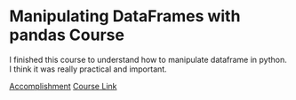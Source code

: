 # Manipulating DataFrames with pandas Course

I finished this course to understand how to manipulate dataframe in python. I think it was really practical and important.

[Accomplishment](https://github.com/daenamkim/til/data-science/manipulating-dataframes-with-pandas-course.pdf)
[Course Link](https://www.datacamp.com/courses/manipulating-dataframes-with-pandas)